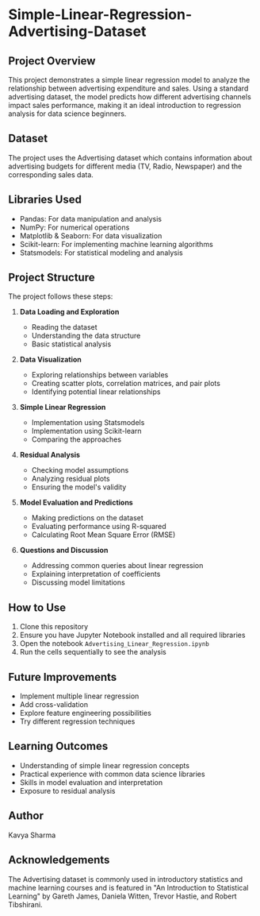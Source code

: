 # Simple-Linear-Regression-Advertising-Dataset


## Project Overview
This project demonstrates a simple linear regression model to analyze the relationship between advertising expenditure and sales. Using a standard advertising dataset, the model predicts how different advertising channels impact sales performance, making it an ideal introduction to regression analysis for data science beginners.

## Dataset
The project uses the Advertising dataset which contains information about advertising budgets for different media (TV, Radio, Newspaper) and the corresponding sales data.

## Libraries Used
- Pandas: For data manipulation and analysis
- NumPy: For numerical operations
- Matplotlib & Seaborn: For data visualization
- Scikit-learn: For implementing machine learning algorithms
- Statsmodels: For statistical modeling and analysis

## Project Structure
The project follows these steps:

1. **Data Loading and Exploration**
   - Reading the dataset
   - Understanding the data structure
   - Basic statistical analysis

2. **Data Visualization**
   - Exploring relationships between variables
   - Creating scatter plots, correlation matrices, and pair plots
   - Identifying potential linear relationships

3. **Simple Linear Regression**
   - Implementation using Statsmodels
   - Implementation using Scikit-learn
   - Comparing the approaches

4. **Residual Analysis**
   - Checking model assumptions
   - Analyzing residual plots
   - Ensuring the model's validity

5. **Model Evaluation and Predictions**
   - Making predictions on the dataset
   - Evaluating performance using R-squared
   - Calculating Root Mean Square Error (RMSE)

6. **Questions and Discussion**
   - Addressing common queries about linear regression
   - Explaining interpretation of coefficients
   - Discussing model limitations

## How to Use
1. Clone this repository
2. Ensure you have Jupyter Notebook installed and all required libraries
3. Open the notebook `Advertising_Linear_Regression.ipynb`
4. Run the cells sequentially to see the analysis

## Future Improvements
- Implement multiple linear regression
- Add cross-validation
- Explore feature engineering possibilities
- Try different regression techniques

## Learning Outcomes
- Understanding of simple linear regression concepts
- Practical experience with common data science libraries
- Skills in model evaluation and interpretation
- Exposure to residual analysis

## Author
Kavya Sharma

## Acknowledgements
The Advertising dataset is commonly used in introductory statistics and machine learning courses and is featured in "An Introduction to Statistical Learning" by Gareth James, Daniela Witten, Trevor Hastie, and Robert Tibshirani.
